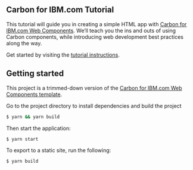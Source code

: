 ## Carbon for IBM.com Tutorial

This tutorial will guide you in creating a simple HTML app with
[Carbon for IBM.com Web Components](https://www.ibm.com/standards/carbon). We’ll
teach you the ins and outs of using Carbon components, while introducing web
development best practices along the way.

Get started by visiting the
[tutorial instructions](https://www.ibm.com/standards/carbon/developing/web-components-tutorial/overview/).

## Getting started

This project is a trimmed-down version of the
[Carbon for IBM.com Web Components template](https://github.com/carbon-design-system/carbon-for-ibm-dotcom-web-components-template).

Go to the project directory to install dependencies and build the project

```bash
$ yarn && yarn build
```

Then start the application:

```bash
$ yarn start
```

To export to a static site, run the following:

```bash
$ yarn build
```
